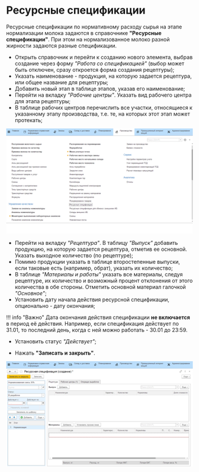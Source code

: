 # Ресурсные спецификации

Ресурсные спецификации по нормативному расходу сырья на этапе нормализации молока задаются в справочнике **"Ресурсные спецификации"**. При этом на нормализованное молоко разной жирности задаются разные спецификации.

-   Открыть справочник и перейти к созданию нового элемента, выбрав
    создание через форму *"Работа со спецификацией"* (выбор может быть отключен, сразу откроется форма создания рецептуры);  
-   Указать наименование - продукция, на которую задается рецептура, или
    общее название для рецептуры;
-   Добавить новый этап в таблице этапов, указав его наименование;
-   Перейти на вкладку *"Рабочие центры"*. Указать вид рабочего центра для этапа рецептуры;  
-   В таблице рабочих центров перечислить все участки, относящиеся к указанному этапу
    производства, т.е. те, на которых этот этап может протекать;

![](ResourceSpecifications.assets/1.gif)

-   Перейти на вкладку *"Рецептура"*. В таблицу *"Выпуск"* добавить продукцию, на
    которую задается рецептура, отметив ее основной. Указать выходное количество (по рецептуре);
-   Помимо продукции указать в таблице второстепенные выпуски, если
    таковые есть (например, обрат), указать их количество;
-   В таблице *"Материалы и работы"* указать все материалы, следуя
    рецептуре, их количество и возможный процент отклонения от этого
    количества в обе стороны. Отметить основной материал галочкой *"Основное"*;
-   Установить дату начала действия ресурсной спецификации, опционально - дату окончания;

!!! info "Важно"
    Дата окончания действия спецификации **не включается** в период её действия. Например, если спецификация действует по 31.01, то последний день, когда с ней можно работать - 30.01 до 23:59.

-   Установить статус *"Действует"*;

- Нажать **"Записать и закрыть"**.

![](ResourceSpecifications.assets/2.gif)